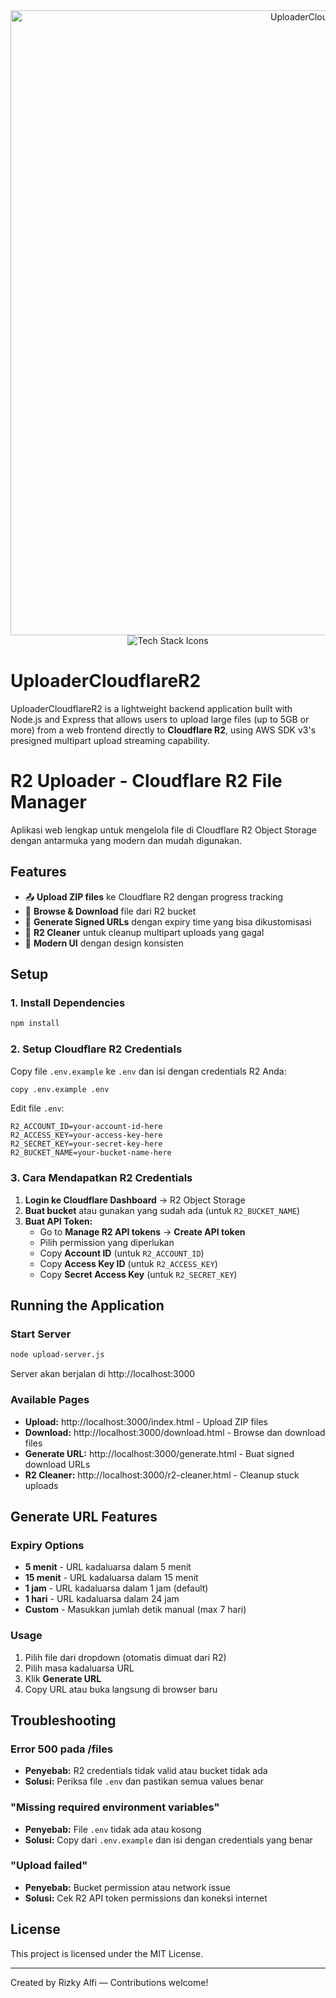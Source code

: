 <div align="center">
  <img src="https://storage.bosmudasky.com/wp-content/uploads/2025/07/image.png" alt="UploaderCloudflareR2 Logo" width="1000" />

  <br />

  <img src="https://skillicons.dev/icons?i=nodejs,express,javascript,html,css" alt="Tech Stack Icons" />
</div>

# UploaderCloudflareR2

UploaderCloudflareR2 is a lightweight backend application built with Node.js and Express that allows users to upload large files (up to 5GB or more) from a web frontend directly to **Cloudflare R2**, using AWS SDK v3's presigned multipart upload streaming capability.

# R2 Uploader - Cloudflare R2 File Manager

Aplikasi web lengkap untuk mengelola file di Cloudflare R2 Object Storage dengan antarmuka yang modern dan mudah digunakan.

## Features

- 📤 **Upload ZIP files** ke Cloudflare R2 dengan progress tracking
- 📂 **Browse & Download** file dari R2 bucket  
- 🔗 **Generate Signed URLs** dengan expiry time yang bisa dikustomisasi
- 🧹 **R2 Cleaner** untuk cleanup multipart uploads yang gagal
- 🎨 **Modern UI** dengan design konsisten

## Setup

### 1. Install Dependencies
```bash
npm install
```

### 2. Setup Cloudflare R2 Credentials

Copy file `.env.example` ke `.env` dan isi dengan credentials R2 Anda:

```bash
copy .env.example .env
```

Edit file `.env`:
```env
R2_ACCOUNT_ID=your-account-id-here
R2_ACCESS_KEY=your-access-key-here  
R2_SECRET_KEY=your-secret-key-here
R2_BUCKET_NAME=your-bucket-name-here
```

### 3. Cara Mendapatkan R2 Credentials

1. **Login ke Cloudflare Dashboard** → R2 Object Storage
2. **Buat bucket** atau gunakan yang sudah ada (untuk `R2_BUCKET_NAME`)
3. **Buat API Token:**
   - Go to **Manage R2 API tokens** → **Create API token**
   - Pilih permission yang diperlukan
   - Copy **Account ID** (untuk `R2_ACCOUNT_ID`)
   - Copy **Access Key ID** (untuk `R2_ACCESS_KEY`)
   - Copy **Secret Access Key** (untuk `R2_SECRET_KEY`)

## Running the Application

### Start Server
```bash
node upload-server.js
```

Server akan berjalan di http://localhost:3000

### Available Pages

- **Upload:** http://localhost:3000/index.html - Upload ZIP files
- **Download:** http://localhost:3000/download.html - Browse dan download files  
- **Generate URL:** http://localhost:3000/generate.html - Buat signed download URLs
- **R2 Cleaner:** http://localhost:3000/r2-cleaner.html - Cleanup stuck uploads

## Generate URL Features

### Expiry Options
- **5 menit** - URL kadaluarsa dalam 5 menit
- **15 menit** - URL kadaluarsa dalam 15 menit  
- **1 jam** - URL kadaluarsa dalam 1 jam (default)
- **1 hari** - URL kadaluarsa dalam 24 jam
- **Custom** - Masukkan jumlah detik manual (max 7 hari)

### Usage
1. Pilih file dari dropdown (otomatis dimuat dari R2)
2. Pilih masa kadaluarsa URL
3. Klik **Generate URL**
4. Copy URL atau buka langsung di browser baru

## Troubleshooting

### Error 500 pada /files
- **Penyebab:** R2 credentials tidak valid atau bucket tidak ada
- **Solusi:** Periksa file `.env` dan pastikan semua values benar

### "Missing required environment variables"
- **Penyebab:** File `.env` tidak ada atau kosong  
- **Solusi:** Copy dari `.env.example` dan isi dengan credentials yang benar

### "Upload failed" 
- **Penyebab:** Bucket permission atau network issue
- **Solusi:** Cek R2 API token permissions dan koneksi internet

## License

This project is licensed under the MIT License.

---

Created by Rizky Alfi — Contributions welcome!

